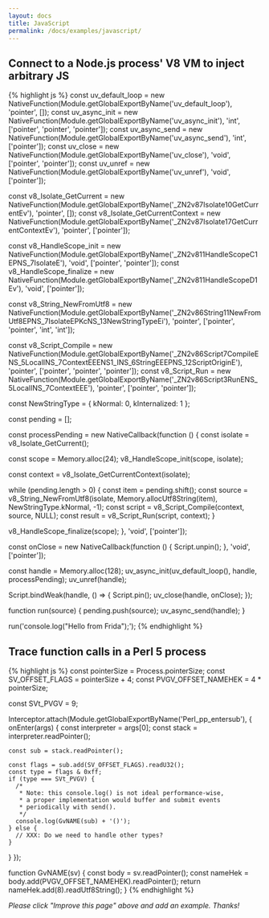 ```yaml
---
layout: docs
title: JavaScript
permalink: /docs/examples/javascript/
---
```


## Connect to a Node.js process' V8 VM to inject arbitrary JS

{% highlight js %}
const uv_default_loop = new NativeFunction(Module.getGlobalExportByName('uv_default_loop'), 'pointer', []);
const uv_async_init = new NativeFunction(Module.getGlobalExportByName('uv_async_init'), 'int', ['pointer', 'pointer', 'pointer']);
const uv_async_send = new NativeFunction(Module.getGlobalExportByName('uv_async_send'), 'int', ['pointer']);
const uv_close = new NativeFunction(Module.getGlobalExportByName('uv_close'), 'void', ['pointer', 'pointer']);
const uv_unref = new NativeFunction(Module.getGlobalExportByName('uv_unref'), 'void', ['pointer']);

const v8_Isolate_GetCurrent = new NativeFunction(Module.getGlobalExportByName('_ZN2v87Isolate10GetCurrentEv'), 'pointer', []);
const v8_Isolate_GetCurrentContext = new NativeFunction(Module.getGlobalExportByName('_ZN2v87Isolate17GetCurrentContextEv'), 'pointer', ['pointer']);

const v8_HandleScope_init = new NativeFunction(Module.getGlobalExportByName('_ZN2v811HandleScopeC1EPNS_7IsolateE'), 'void', ['pointer', 'pointer']);
const v8_HandleScope_finalize = new NativeFunction(Module.getGlobalExportByName('_ZN2v811HandleScopeD1Ev'), 'void', ['pointer']);

const v8_String_NewFromUtf8 = new NativeFunction(Module.getGlobalExportByName('_ZN2v86String11NewFromUtf8EPNS_7IsolateEPKcNS_13NewStringTypeEi'), 'pointer', ['pointer', 'pointer', 'int', 'int']);

const v8_Script_Compile = new NativeFunction(Module.getGlobalExportByName('_ZN2v86Script7CompileENS_5LocalINS_7ContextEEENS1_INS_6StringEEEPNS_12ScriptOriginE'), 'pointer', ['pointer', 'pointer', 'pointer']);
const v8_Script_Run = new NativeFunction(Module.getGlobalExportByName('_ZN2v86Script3RunENS_5LocalINS_7ContextEEE'), 'pointer', ['pointer', 'pointer']);

const NewStringType = {
  kNormal: 0,
  kInternalized: 1
};

const pending = [];

const processPending = new NativeCallback(function () {
  const isolate = v8_Isolate_GetCurrent();

  const scope = Memory.alloc(24);
  v8_HandleScope_init(scope, isolate);

  const context = v8_Isolate_GetCurrentContext(isolate);

  while (pending.length > 0) {
    const item = pending.shift();
    const source = v8_String_NewFromUtf8(isolate, Memory.allocUtf8String(item), NewStringType.kNormal, -1);
    const script = v8_Script_Compile(context, source, NULL);
    const result = v8_Script_Run(script, context);
  }

  v8_HandleScope_finalize(scope);
}, 'void', ['pointer']);

const onClose = new NativeCallback(function () {
  Script.unpin();
}, 'void', ['pointer']);

const handle = Memory.alloc(128);
uv_async_init(uv_default_loop(), handle, processPending);
uv_unref(handle);

Script.bindWeak(handle, () => {
  Script.pin();
  uv_close(handle, onClose);
});

function run(source) {
  pending.push(source);
  uv_async_send(handle);
}

run('console.log("Hello from Frida");');
{% endhighlight %}

## Trace function calls in a Perl 5 process

{% highlight js %}
const pointerSize = Process.pointerSize;
const SV_OFFSET_FLAGS = pointerSize + 4;
const PVGV_OFFSET_NAMEHEK = 4 * pointerSize;

const SVt_PVGV = 9;

Interceptor.attach(Module.getGlobalExportByName('Perl_pp_entersub'), {
  onEnter(args) {
    const interpreter = args[0];
    const stack = interpreter.readPointer();

    const sub = stack.readPointer();

    const flags = sub.add(SV_OFFSET_FLAGS).readU32();
    const type = flags & 0xff;
    if (type === SVt_PVGV) {
      /*
       * Note: this console.log() is not ideal performance-wise,
       * a proper implementation would buffer and submit events
       * periodically with send().
       */
      console.log(GvNAME(sub) + '()');
    } else {
      // XXX: Do we need to handle other types?
    }
  }
});

function GvNAME(sv) {
  const body = sv.readPointer();
  const nameHek = body.add(PVGV_OFFSET_NAMEHEK).readPointer();
  return nameHek.add(8).readUtf8String();
}
{% endhighlight %}

_Please click "Improve this page" above and add an example. Thanks!_

